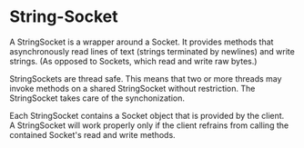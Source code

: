 String-Socket
=============
 A StringSocket is a wrapper around a Socket.  It provides methods that
 asynchronously read lines of text (strings terminated by newlines) and 
 write strings. (As opposed to Sockets, which read and write raw bytes.)  

StringSockets are thread safe.  This means that two or more threads may
invoke methods on a shared StringSocket without restriction.  The
StringSocket takes care of the synchonization.
 
Each StringSocket contains a Socket object that is provided by the client.  
A StringSocket will work properly only if the client refrains from calling
the contained Socket's read and write methods.
 

